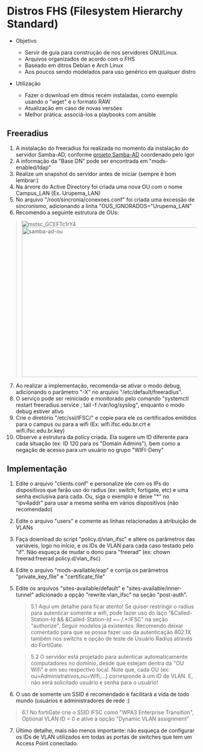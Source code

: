 # Distros FHS (Filesystem Hierarchy Standard)

- Objetivo
  - Servir de guia para construção de nos servidores GNU/Linux.
  - Arquivos organizados de acordo com o FHS
  - Baseado em ditros Debian e Arch Linux
  - Aos poucos sendo modelados para uso genérico em qualquer distro

- Utilização
  - Fazer o download em ditros recém instaladas, como exemplo usando o "wget" e o formato RAW
  - Atualização em caso de novas versões
  - Melhor prática: associá-los a playbooks com ansible


## Freeradius
  1. A instalação do freeradius foi realizada no momento da instalação do servidor Samba-AD, conforme [projeto Samba-AD](https://git.ifsc.edu.br/ctic/cte/samba4/samba4-ad "Samba-AD IFSC") coordenado pelo Igor
  2. A informação da "Base DN" pode ser encontrada em "mods-enabled/ldap"
  3. Realize um snapshot do servidor antes de iniciar (sempre é bom lembrar:)
  4. Na árvore do Active Directory foi criada uma nova OU com o nome Campus_LAN (Ex. Urupema_LAN)
  5. No arquivo "/root/sincronia/conexoes.conf" foi criada uma excessão de sincronismo, adicionando a linha "OUS_IGNORADOS="Urupema_LAN"
  6. Recomendo a seguinte estrutura de OUs:
  > ![mstsc_GCEFTc1rY4](https://github.com/verzeletti/freeradius/assets/23221957/c68d673b-3c3e-4e1a-a14b-4a72e77a3def)
  > <img width="838" height="396" alt="samba-ad-ou" src="https://github.com/user-attachments/assets/f598ab6a-fa73-46b7-bea3-407d1b8f0ed9" />


  7. Ao realizar a implementação, recomenda-se ativar o modo debug, adicionando o parâmetro "-X" no arquivo "/etc/default/freeradius".
  8. O serviço pode ser reiniciado e monitorado pelo comando "systemctl restart freeradius.service ; tail -f /var/log/syslog", enquanto o modo debug estiver ativo
  9. Crie o diretório "/etc/ssl/IFSC/" e copie para ele os certificados emitidos para o campus ou para a wifi (Ex: wifi.ifsc.edu.br.crt  e wifi.ifsc.edu.br.key)
  10. Observe a estrutura da policy criada. Ela sugere um ID diferente para cada situação (ex: ID 120 para os "Domain Admins"), bem como a negação de acesso para um usuário no grupo "WIFI-Deny"

## Implementação
  1. Edite o arquivo "clients.conf" e personalize ele com os IPs do dispositivos que farão uso do radius (ex: switch, fortigate, etc) e uma senha exclusiva para cada. Ou, siga o exemplo e deixe "*" no "ipv4addr" para usar a mesma senha em vários dispositivos (não recomendado)
   
  2. Edite o arquivo "users" e comente as linhas relacionadas à atribuição de VLANs
   
3. Faça download do script "policy.d/vlan_ifsc" e altere os parâmetros das variáveis, logo no início, e os IDs de VLAN para cada caso testado pelo "if". Não esqueça de mudar o dono para "freerad" (ex: chown freerad:freerad policy.d/vlan_ifsc)
   
4. Edite o arquivo "mods-available/eap" e corrija os parâmetros "private_key_file" e "certificate_file"

5. Edite os arquivos "sites-available/default" e "sites-available/inner-tunnel" adicionado a opção "rewrite.vlan_ifsc" na seção "post-auth".

   > 5.1 Aqui um detalhe para ficar atento! Se quiser restringir o radius para autenticar somente a wifi, pode fazer uso do laço "&Called-Station-Id && &Called-Station-Id =~ /.*:IFSC" na seção "authorize". Seguir modelos já existentes. Recomendo deixar comentado para que se possa fazer uso da autenticação 802.1X também nos switchs e opção de teste de Usuário Radius através do FortiGate.
  
   > 5.2 O servidor está projetado para autenticar automaticamente computadores no domínio, desde que estejam dentra da "OU Wifi" e em seu respectivo local. Note que, cada OU (ex: ou=Administrativos,ou=Wifi,...) corresponde à um ID de VLAN. E, não será solicitado usuário e senha para o usuário!
 
  6. O uso de somente um SSID é recomendado e facilitará a vida de todo mundo (usuários e administradores de rede :)

   > 6.1 No fortiGate crie o SSID IFSC como "WPA3 Enterprise Transition", Optional VLAN ID = 0 e ative a opção "Dynamic VLAN assignment"
   
  7. Último detalhe, mais não menos importante: não esqueça de configurar os IDs de VLAN utilizados em todas as portas de switches que tem um Access Point conectado.
